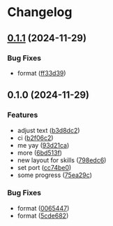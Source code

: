 # Changelog

## [0.1.1](https://github.com/LunchTimeCode/me/compare/v0.1.0...v0.1.1) (2024-11-29)


### Bug Fixes

* format ([ff33d39](https://github.com/LunchTimeCode/me/commit/ff33d399dfb00cd46340adf11070745bde1c9d19))

## 0.1.0 (2024-11-29)


### Features

* adjust text ([b3d8dc2](https://github.com/LunchTimeCode/me/commit/b3d8dc259a5714d1f70caab421070ef4d2bf94f2))
* ci ([b2f06c2](https://github.com/LunchTimeCode/me/commit/b2f06c2188410de17e50c49864f6aeba8600fffb))
* me yay ([93d21ca](https://github.com/LunchTimeCode/me/commit/93d21ca0d8662724ed9b4ce874135f102f5258b2))
* more ([6bd513f](https://github.com/LunchTimeCode/me/commit/6bd513f6fbee24e1a2021e1e51dac097ebcd82f5))
* new layout for skills ([798edc6](https://github.com/LunchTimeCode/me/commit/798edc60de8d6befd350a00d64400bcddbfb87f8))
* set port ([cc74be0](https://github.com/LunchTimeCode/me/commit/cc74be074b4e627e0ced533b01b109a073e6cc7c))
* some progress ([75ea29c](https://github.com/LunchTimeCode/me/commit/75ea29c91d9a593803b9c07b5c9fcb19fd8bd73f))


### Bug Fixes

* format ([0065447](https://github.com/LunchTimeCode/me/commit/0065447b175a93acda73f0dd635efe381ec3268f))
* format ([5cde682](https://github.com/LunchTimeCode/me/commit/5cde682b5c3732ca46384c9f3ae21c6936c11fb6))
